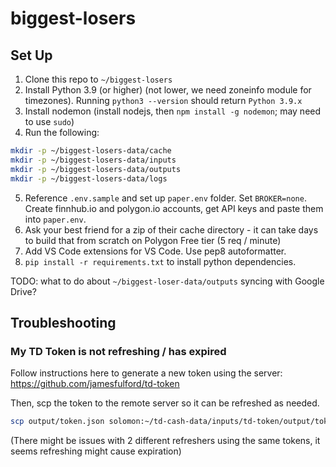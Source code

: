 # biggest-losers

## Set Up

1. Clone this repo to `~/biggest-losers`
2. Install Python 3.9 (or higher) (not lower, we need zoneinfo module for timezones). Running `python3 --version` should return `Python 3.9.x`
3. Install nodemon (install nodejs, then `npm install -g nodemon`; may need to use `sudo`)
4. Run the following:
```bash
mkdir -p ~/biggest-losers-data/cache
mkdir -p ~/biggest-losers-data/inputs
mkdir -p ~/biggest-losers-data/outputs
mkdir -p ~/biggest-losers-data/logs
```
5. Reference `.env.sample` and set up `paper.env` folder. Set `BROKER=none`. Create finnhub.io and polygon.io accounts, get API keys and paste them into `paper.env`.
6. Ask your best friend for a zip of their cache directory - it can take days to build that from scratch on Polygon Free tier (5 req / minute)
7. Add VS Code extensions for VS Code. Use pep8 autoformatter.
8. `pip install -r requirements.txt` to install python dependencies.


TODO: what to do about `~/biggest-loser-data/outputs` syncing with Google Drive?

## Troubleshooting

### My TD Token is not refreshing / has expired

Follow instructions here to generate a new token using the server: https://github.com/jamesfulford/td-token

Then, scp the token to the remote server so it can be refreshed as needed.

```bash
scp output/token.json solomon:~/td-cash-data/inputs/td-token/output/token.json
```

(There might be issues with 2 different refreshers using the same tokens, it seems refreshing might cause expiration)
